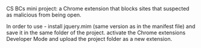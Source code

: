 CS BCs mini project: 
a Chrome extension that blocks sites that suspected as malicious from being open. 

In order to use - install jquery.mim (same version as in the manifest file) and save it in the same folder of the project.
activate the Chrome extensions Developer Mode and upload the project folder as a new extension.
